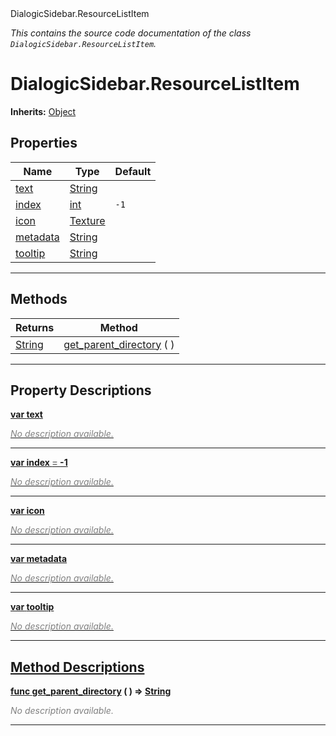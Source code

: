 
<div class="header-banner purple">
<div class="header-label purple">DialogicSidebar.ResourceListItem</div>
</div>

*This contains the source code documentation of the class `DialogicSidebar.ResourceListItem`.*
        
# DialogicSidebar.ResourceListItem
**Inherits:** [Object](https://docs.godotengine.org/en/latest/classes/class_object.html#class-object)


## Properties
Name | Type | Default 
--- | --- | --- 
[<span class="hljs-title">text</span>](#property-text) | [String](https://docs.godotengine.org/en/latest/classes/class_string.html#class-string) |   
[<span class="hljs-title">index</span>](#property-index) | [int](https://docs.godotengine.org/en/latest/classes/class_int.html#class-int) |  `-1` 
[<span class="hljs-title">icon</span>](#property-icon) | [Texture](https://docs.godotengine.org/en/latest/classes/class_texture.html#class-texture) |   
[<span class="hljs-title">metadata</span>](#property-metadata) | [String](https://docs.godotengine.org/en/latest/classes/class_string.html#class-string) |   
[<span class="hljs-title">tooltip</span>](#property-tooltip) | [String](https://docs.godotengine.org/en/latest/classes/class_string.html#class-string) |   
--- 

## Methods
Returns | Method 
--- | --- 
<span class="hljs-attribute">[String](https://docs.godotengine.org/en/latest/classes/class_string.html#class-string)</span> | [<span class="hljs-title">get_parent_directory</span>](#method-get_parent_directory) ( ) 
--- 
## Property Descriptions



<a class="header" id="property-text" href="#property-text">**<span class="hljs-attribute">var</span> <span class="hljs-title">text</span>** 



 <span style = "color: gray">*No description available.*</span> 

---



<a class="header" id="property-index" href="#property-index">**<span class="hljs-attribute">var</span> <span class="hljs-title">index</span> <span style = "color: gray"> = </span> -1** 



 <span style = "color: gray">*No description available.*</span> 

---



<a class="header" id="property-icon" href="#property-icon">**<span class="hljs-attribute">var</span> <span class="hljs-title">icon</span>** 



 <span style = "color: gray">*No description available.*</span> 

---



<a class="header" id="property-metadata" href="#property-metadata">**<span class="hljs-attribute">var</span> <span class="hljs-title">metadata</span>** 



 <span style = "color: gray">*No description available.*</span> 

---



<a class="header" id="property-tooltip" href="#property-tooltip">**<span class="hljs-attribute">var</span> <span class="hljs-title">tooltip</span>** 



 <span style = "color: gray">*No description available.*</span> 

---

## Method Descriptions



<a class="header" id="method-get_parent_directory" href="#method-get_parent_directory">**<span class="hljs-attribute">func</span> [<span class="hljs-title">get_parent_directory</span>](#method-get_parent_directory) ( )</a>  ⇒ <span class="hljs-attribute">[String](https://docs.godotengine.org/en/latest/classes/class_string.html#class-string)</span>** 



 <span style = "color: gray">*No description available.*</span> 

---

